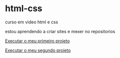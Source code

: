 # html-css
 curso em video html e css

estou aprendendo a criar sites e mexer no repositorios

<a href="https://vitoriafreitasdev.github.io/projeto-android/" target="_blank" rel="external">Executar o meu primeiro projeto</a>

<a href="https://vitoriafreitasdev.github.io/projeto-cordel/" target="_blank" rel="external">Executar o meu segundo projeto</a>